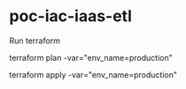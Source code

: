 # poc-iac-iaas-etl

Run terraform

terraform plan -var="env_name=production"

terraform apply -var="env_name=production"
